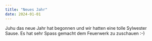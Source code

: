 ```yaml
---
title: "Neues Jahr"
date: 2024-01-01
---
```


Juhu das neue Jahr hat begonnen und
wir hatten eine tolle Sylwester Sause.
Es hat sehr Spass gemacht dem Feuerwerk zu zuschauen :-)
